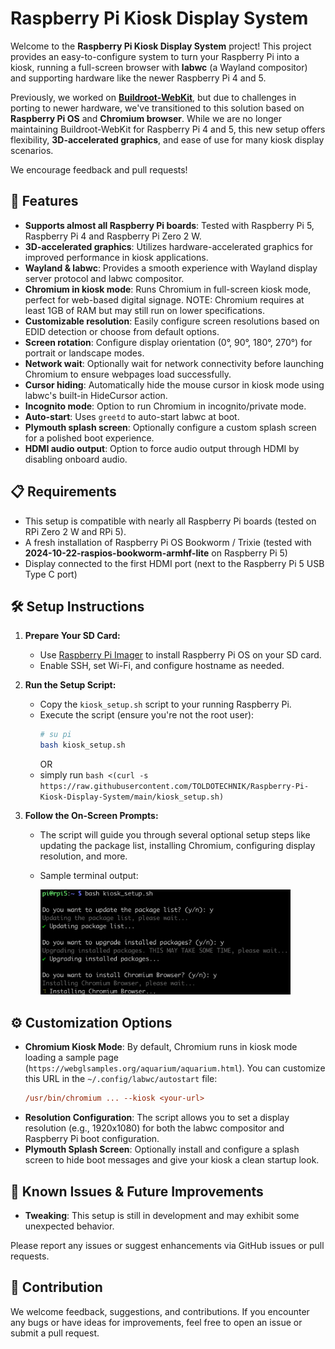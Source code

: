 # Raspberry Pi Kiosk Display System

Welcome to the **Raspberry Pi Kiosk Display System** project! This project provides an easy-to-configure system to turn your Raspberry Pi into a kiosk, running a full-screen browser with **labwc** (a Wayland compositor) and supporting hardware like the newer Raspberry Pi 4 and 5.

Previously, we worked on [**Buildroot-WebKit**](https://github.com/TOLDOTECHNIK/buildroot-webkit), but due to challenges in porting to newer hardware, we've transitioned to this solution based on **Raspberry Pi OS** and **Chromium browser**. While we are no longer maintaining Buildroot-WebKit for Raspberry Pi 4 and 5, this new setup offers flexibility, **3D-accelerated graphics**, and ease of use for many kiosk display scenarios.

We encourage feedback and pull requests!

## 🚀 Features
- **Supports almost all Raspberry Pi boards**: Tested with Raspberry Pi 5, Raspberry Pi 4 and Raspberry Pi Zero 2 W.
- **3D-accelerated graphics**: Utilizes hardware-accelerated graphics for improved performance in kiosk applications.
- **Wayland & labwc**: Provides a smooth experience with Wayland display server protocol and labwc compositor.
- **Chromium in kiosk mode**: Runs Chromium in full-screen kiosk mode, perfect for web-based digital signage. NOTE: Chromium requires at least 1GB of RAM but may still run on lower specifications.
- **Customizable resolution**: Easily configure screen resolutions based on EDID detection or choose from default options.
- **Screen rotation**: Configure display orientation (0°, 90°, 180°, 270°) for portrait or landscape modes.
- **Network wait**: Optionally wait for network connectivity before launching Chromium to ensure webpages load successfully.
- **Cursor hiding**: Automatically hide the mouse cursor in kiosk mode using labwc's built-in HideCursor action.
- **Incognito mode**: Option to run Chromium in incognito/private mode.
- **Auto-start**: Uses `greetd` to auto-start labwc at boot.
- **Plymouth splash screen**: Optionally configure a custom splash screen for a polished boot experience.
- **HDMI audio output**: Option to force audio output through HDMI by disabling onboard audio.

## 📋 Requirements

- This setup is compatible with nearly all Raspberry Pi boards (tested on RPi Zero 2 W and RPi 5).
- A fresh installation of Raspberry Pi OS Bookworm / Trixie (tested with **2024-10-22-raspios-bookworm-armhf-lite** on Raspberry Pi 5)
- Display connected to the first HDMI port (next to the Raspberry Pi 5 USB Type C port)

## 🛠️ Setup Instructions

1. **Prepare Your SD Card:**
   - Use [Raspberry Pi Imager](https://www.raspberrypi.com/software/) to install Raspberry Pi OS on your SD card.
   - Enable SSH, set Wi-Fi, and configure hostname as needed.

2. **Run the Setup Script:**
   - Copy the `kiosk_setup.sh` script to your running Raspberry Pi.
   - Execute the script (ensure you're not the root user):
     ```bash
     # su pi
     bash kiosk_setup.sh
     ```
     OR
   - simply run `bash <(curl -s https://raw.githubusercontent.com/TOLDOTECHNIK/Raspberry-Pi-Kiosk-Display-System/main/kiosk_setup.sh)`


3. **Follow the On-Screen Prompts:**
   - The script will guide you through several optional setup steps like updating the package list, installing Chromium, configuring display resolution, and more.
   - Sample terminal output:
     
     <img src="_assets/SampleTerminalOutput.png" alt="Sample terminal output" width="400"/>

## ⚙️ Customization Options

- **Chromium Kiosk Mode**: By default, Chromium runs in kiosk mode loading a sample page (`https://webglsamples.org/aquarium/aquarium.html`). You can customize this URL in the `~/.config/labwc/autostart` file:
  ```ini
  /usr/bin/chromium ... --kiosk <your-url>
- **Resolution Configuration**: The script allows you to set a display resolution (e.g., 1920x1080) for both the labwc compositor and Raspberry Pi boot configuration.
- **Plymouth Splash Screen**: Optionally install and configure a splash screen to hide boot messages and give your kiosk a clean startup look.

## 📝 Known Issues & Future Improvements
- **Tweaking**: This setup is still in development and may exhibit some unexpected behavior.

Please report any issues or suggest enhancements via GitHub issues or pull requests.

## 🙏 Contribution

We welcome feedback, suggestions, and contributions. If you encounter any bugs or have ideas for improvements, feel free to open an issue or submit a pull request.
